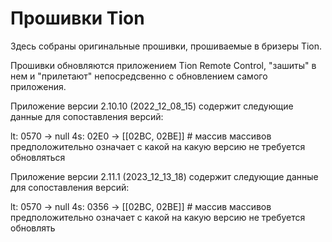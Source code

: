 # Прошивки Tion

Здесь собраны оригинальные прошивки, прошиваемые в бризеры Tion.

Прошивки обновляются приложением Tion Remote Control, "зашиты" в нем и "прилетают" непосредсвенно с обновлением самого приложения.

Приложение версии 2.10.10 (2022_12_08_15) содержит следующие данные для сопоставления версий:

lt: 0570 -> null
4s: 02E0 -> [[02BC, 02BE]] # массив массивов предположительно означает с какой на какую версию не требуется обновляться

Приложение версии 2.11.1 (2023_12_13_18) содержит следующие данные для сопоставления версий:

lt: 0570 -> null
4s: 0356 -> [[02BC, 02BE]] # массив массивов предположительно означает с какой на какую версию не требуется обновлять
